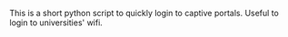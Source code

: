 This is a short python script to quickly login to captive portals. Useful to login to universities' wifi.

